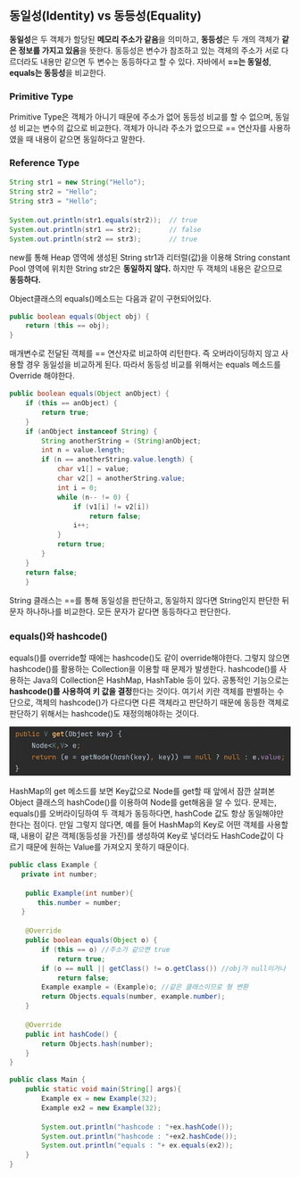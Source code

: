 ## 동일성(Identity) vs 동등성(Equality)

**동일성**은 두 객체가 할당된 **메모리 주소가 같음**을 의미하고, **동등성**은 두 개의 객체가 **같은 정보를 가지고 있음**을 뜻한다. 동등성은 변수가 참조하고 있는 객체의 주소가 서로 다르더라도 내용만 같으면 두 변수는 동등하다고 할 수 있다. 자바에서 **==는 동일성**, **equals는 동등성**을 비교한다.

### Primitive Type

Primitive Type은 객체가 아니기 때문에 주소가 없어 동등성 비교를 할 수 없으며, 동일성 비교는 변수의 값으로 비교한다.
객체가 아니라 주소가 없으므로 == 연산자를 사용하였을 때 내용이 같으면 동일하다고 말한다.

### Reference Type

```java
String str1 = new String("Hello");
String str2 = "Hello";
String str3 = "Hello";

System.out.println(str1.equals(str2));  // true
System.out.println(str1 == str2);       // false
System.out.println(str2 == str3);       // true
```

new를 통해 Heap 영역에 생성된 String str1과 리터럴(값)을 이용해 String constant Pool 영역에 위치한 String str2은 **동일하지 않다.** 하지만 두 객체의 내용은 같으므로 **동등하다.**

Object클래스의 equals()메소드는 다음과 같이 구현되어있다.

```java
public boolean equals(Object obj) {
    return (this == obj);
}
```

매개변수로 전달된 객체를 == 연산자로 비교하여 리턴한다. 즉 오버라이딩하지 않고 사용할 경우 동일성을 비교하게 된다. 따라서 동등성 비교를 위해서는 equals 메소드를 Override 해야한다.

```java
public boolean equals(Object anObject) {
    if (this == anObject) {
        return true;
    }
    if (anObject instanceof String) {
        String anotherString = (String)anObject;
        int n = value.length;
        if (n == anotherString.value.length) {
            char v1[] = value;
            char v2[] = anotherString.value;
            int i = 0;
            while (n-- != 0) {
                if (v1[i] != v2[i])
                    return false;
                i++;
            }
            return true;
        }
    }
    return false;
    }
```

String 클래스는 ==를 통해 동일성을 판단하고, 동일하지 않다면 String인지 판단한 뒤 문자 하나하나를 비교한다. 모든 문자가 같다면 동등하다고 판단한다.

### equals()와 hashcode()

equals()를 override할 때에는 hashcode()도 같이 override해야한다. 그렇지 않으면 hashcode()를 활용하는 Collection을 이용할 때 문제가 발생한다. hashcode()를 사용하는 Java의 Collection은 HashMap, HashTable 등이 있다. 공통적인 기능으로는 **hashcode()를 사용하여 키 값을 결정**한다는 것이다. 여기서 키란 객체를 판별하는 수단으로, 객체의 hashcode()가 다르다면 다른 객체라고 판단하기 때문에 동등한 객체로 판단하기 위해서는 hashcode()도 재정의해야하는 것이다.

![img](https://github.com/dilmah0203/TIL/blob/main/Image/HashMap.png)

HashMap의 get 메소드를 보면 Key값으로 Node를 get할 때 앞에서 잠깐 살펴본 Object 클래스의 hashCode()를 이용하여 Node를 get해옴을 알 수 있다. 문제는, equals()를 오버라이딩하여 두 객체가 동등하다면, hashCode 값도 항상 동일해야만 한다는 점이다. 만일 그렇지 않다면, 예를 들어 HashMap의 Key로 어떤 객체를 사용할 때, 내용이 같은 객체(동등성을 가진)를 생성하여 Key로 넣더라도 HashCode값이 다르기 때문에 원하는 Value를 가져오지 못하기 때문이다.

```java
public class Example {
   private int number;

    public Example(int number){
       this.number = number;
   }

    @Override
    public boolean equals(Object o) {
        if (this == o) //주소가 같으면 true
            return true;
        if (o == null || getClass() != o.getClass()) //obj가 null이거나 같은 자료형이 아니면 false
            return false;
        Example example = (Example)o; //같은 클래스이므로 형 변환
        return Objects.equals(number, example.number);
    }

    @Override
    public int hashCode() {
        return Objects.hash(number);
    }
}
```

```java
public class Main {
    public static void main(String[] args){
        Example ex = new Example(32);
        Example ex2 = new Example(32);

        System.out.println("hashcode : "+ex.hashCode());
        System.out.println("hashcode : "+ex2.hashCode());
        System.out.println("equals : "+ ex.equals(ex2));
    }
}
```

